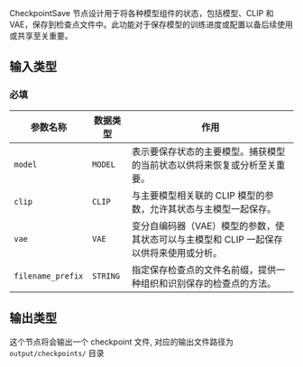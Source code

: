 CheckpointSave 节点设计用于将各种模型组件的状态，包括模型、CLIP 和 VAE，保存到检查点文件中。此功能对于保存模型的训练进度或配置以备后续使用或共享至关重要。

## 输入类型

### 必填

| 参数名称 | 数据类型 | 作用                                                         |
| -------- | -------- | ------------------------------------------------------------ |
| `model`  | `MODEL`  | 表示要保存状态的主要模型。捕获模型的当前状态以供将来恢复或分析至关重要。 |
| `clip`   | `CLIP`   | 与主要模型相关联的 CLIP 模型的参数，允许其状态与主模型一起保存。 |
| `vae`    | `VAE`    | 变分自编码器（VAE）模型的参数，使其状态可以与主模型和 CLIP 一起保存以供将来使用或分析。 |
| `filename_prefix` | `STRING` | 指定保存检查点的文件名前缀，提供一种组织和识别保存的检查点的方法。 |

## 输出类型

这个节点将会输出一个 checkpoint 文件, 对应的输出文件路径为 `output/checkpoints/` 目录
